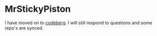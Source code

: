 # MrStickyPiston
I have moved on to [codeberg](https://codeberg.org/MrStickyPiston). I will still respond to questions and some repo's are synced.
